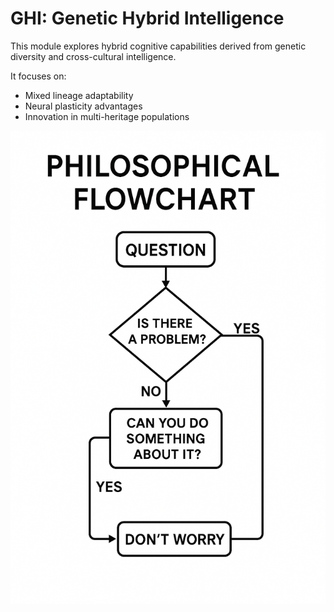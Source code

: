 # GHI: Genetic Hybrid Intelligence

This module explores hybrid cognitive capabilities derived from genetic diversity and cross-cultural intelligence.

It focuses on:
- Mixed lineage adaptability
- Neural plasticity advantages
- Innovation in multi-heritage populations

![Hybrid Intelligence](../assets/images/philosophical.png)
